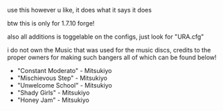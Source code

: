 use this however u like, it does what it says it does

btw this is only for 1.7.10 forge!

also all additions is toggelable on the configs, just look for "URA.cfg"

i do not own the Music that was used for the music discs, credits to the proper owners for making such bangers all of which can be found below!
- "Constant Moderato"	- Mitsukiyo
- "Mischievous Step" - Mitsukiyo
- "Unwelcome School" - Mitsukiyo
- "Shady Girls"	- Mitsukiyo
- "Honey Jam"	- Mitsukiyo
